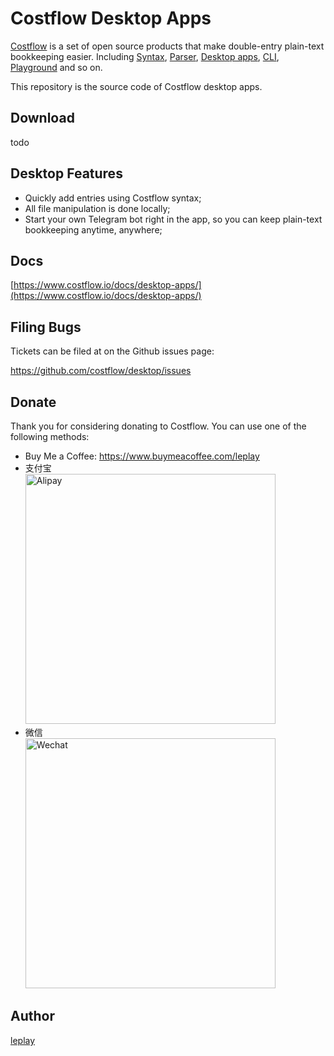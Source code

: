 # Costflow Desktop Apps

[Costflow](https://costflow.io/) is a set of open source products that make double-entry plain-text bookkeeping easier. Including [Syntax](https://www.costflow.io/docs/syntax/), [Parser](https://www.costflow.io/docs/parser/), [Desktop apps](https://www.costflow.io/docs/desktop-apps/), [CLI](https://www.costflow.io/docs/cli/), [Playground](https://playground.costflow.io/) and so on.

This repository is the source code of Costflow desktop apps.

## Download

todo

## Desktop Features

- Quickly add entries using Costflow syntax;
- All file manipulation is done locally;
- Start your own Telegram bot right in the app, so you can keep plain-text bookkeeping anytime, anywhere;

## Docs

[https://www.costflow.io/docs/desktop-apps/](https://www.costflow.io/docs/desktop-apps/)

## Filing Bugs

Tickets can be filed at on the Github issues page:

https://github.com/costflow/desktop/issues

## Donate
Thank you for considering donating to Costflow. You can use one of the following methods:

- Buy Me a Coffee: https://www.buymeacoffee.com/leplay
- 支付宝 <br/> <img src="https://www.costflow.io/img/alipay.jpg" alt="Alipay" width="400"/>
- 微信 <br/> <img src="https://www.costflow.io/img/wechat.png" alt="Wechat" width="400"/>



## Author

[leplay](http://leplay.net/)

